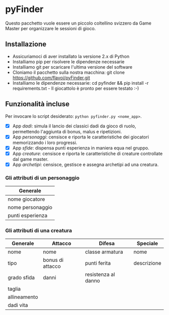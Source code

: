 pyFinder
========

Questo pacchetto vuole essere un piccolo coltellino svizzero da Game Master per organizzare le sessioni di gioco. 

## Installazione
- Assicuriamoci di aver installato la versione 2.x di Python
- Installiamo pip per risolvere le dipendenze necessarie
- Installiamo git per scaricare l'ultima versione del software
- Cloniamo il pacchetto sulla nostra macchina: git clone https://github.com/flavoi/pyFinder.git
- Installiamo le dipendenze necessarie: cd pyfinder && pip install -r requirements.txt​
​- Il giocattolo è pronto per essere testato :-) 

## Funzionalità incluse

Per invocare lo script desiderato: ```python pyfinder.py <nome_app>```.
- [x] App *dadi*: simula il lancio dei classici dadi da gioco di ruolo, permettendo l'aggiunta di bonus, malus e ripetizioni. 
- [x] App *personaggi*: censisce e riporta le caratteristiche dei giocatori memorizzando i loro progressi.
- [x] App *sfide*: dispensa punti esperienza in maniera equa nel gruppo.
- [x] App *creature*: censisce e riporta le caratteristiche di creature controllate dal game master. 
- [x] App *archetipi*: censisce, gestisce e assegna archetipi ad una creatura.

### Gli attributi di un personaggio

| Generale            |
| ------------------  |
| nome giocatore      |
| nome personaggio    |
| punti esperienza    |


### Gli attributi di una creatura

| Generale | Attacco | Difesa | Speciale | 
| -------- | ------- | ------ | -------- |
| nome | nome | classe armatura | nome |
| tipo | bonus di attacco | punti ferita | descrizione |
| grado sfida | danni | resistenza al danno |
| taglia | 
| allineamento |
| dadi vita |
